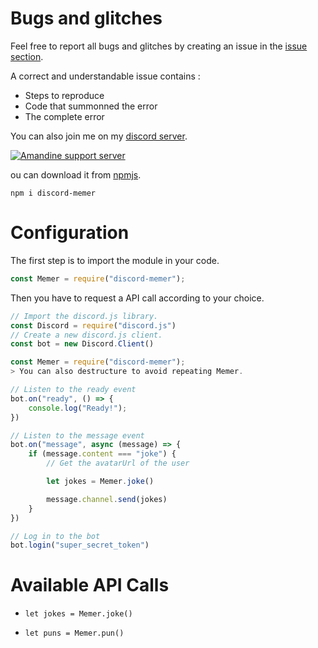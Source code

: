# Bugs and glitches
Feel free to report all bugs and glitches by creating an issue in the [issue section](https://github.com/beCoditive/discord-memer/issues/new).

A correct and understandable issue contains :

- Steps to reproduce
- Code that summonned the error
- The complete error

You can also join me on my [discord server](https://discord/5JtJFEcZeP).

<a href="https://discord.gg/5JtJFEcZeP"><img src="https://discord.com/api/guilds/760922672519184384/widget.png" alt="Amandine support server"/></a>

ou can download it from <a href="https://www.npmjs.com/package/discord-memer">npmjs</a>.

```cli
npm i discord-memer
```

# Configuration

The first step is to import the module in your code.

```js
const Memer = require("discord-memer");
```

Then you have to request a API call according to your choice.

```js
// Import the discord.js library.
const Discord = require("discord.js")
// Create a new discord.js client.
const bot = new Discord.Client()

const Memer = require("discord-memer");
> You can also destructure to avoid repeating Memer.

// Listen to the ready event
bot.on("ready", () => {
    console.log("Ready!");  
})

// Listen to the message event
bot.on("message", async (message) => {
    if (message.content === "joke") {
        // Get the avatarUrl of the user

        let jokes = Memer.joke()

        message.channel.send(jokes)
    }
})

// Log in to the bot
bot.login("super_secret_token")
````

# Available API Calls

- ``let jokes = Memer.joke()``

- ``let puns = Memer.pun()``
